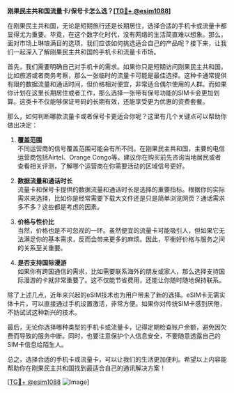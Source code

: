 **刚果民主共和国流量卡/保号卡怎么选？[[TG💪+ @esim1088](https://t.me/s/esim1088)]**

在刚果民主共和国，无论是短期旅行还是长期居住，选择合适的手机卡或流量卡都显得尤为重要。毕竟，在这个数字化时代，没有网络的生活简直难以想象。那么，面对市场上琳琅满目的选项，我们应该如何挑选适合自己的产品呢？接下来，让我们一起深入了解刚果民主共和国的手机卡和流量卡市场。

首先，我们需要明确自己对手机卡的需求。如果你只是短期访问刚果民主共和国，比如旅游或者商务考察，那么一张临时的流量卡可能是最佳选择。这种卡通常提供有限的数据流量和通话时间，但价格相对便宜，非常适合偶尔使用的人群。而如果你计划在这里长期居住或者工作，那么选择一张带有保号功能的SIM卡会更加划算。这类卡不仅能够保证号码的长期有效，还能享受更为优惠的资费套餐。

那么，如何判断哪款流量卡或者保号卡更适合你呢？这里有几个关键点可以帮助你做出决定：

1. **覆盖范围**  
   不同运营商的信号覆盖范围可能会有所不同。在刚果民主共和国，主要的电信运营商包括Airtel、Orange Congo等。建议你在购买前先咨询当地居民或者查看相关评测，了解哪个运营商在你需要活动的区域信号更好。

2. **数据流量和通话时长**  
   流量卡和保号卡提供的数据流量和通话时长是选择的重要指标。根据你的实际需求来选择，比如你是经常需要下载大文件还是只是简单浏览网页？通话需求多不多？这些都是考虑的因素。

3. **价格与性价比**  
   当然，价格也是不可忽视的一环。虽然便宜的流量卡可能吸引人，但如果它无法满足你的基本需求，反而会带来更多的麻烦。因此，平衡好价格与服务之间的关系至关重要。

4. **是否支持国际漫游**  
   如果你有跨国通信的需求，比如需要联系海外的朋友或家人，那么选择支持国际漫游的卡就非常重要了。这不仅能节省费用，还能让你随时随地保持联系。

除了上述几点，近年来兴起的eSIM技术也为用户带来了新的选择。eSIM卡无需实体卡片，可以直接通过手机设置激活，非常方便。如果你对传统SIM卡感到厌倦，不妨试试这种新兴的技术。

最后，无论你选择哪种类型的手机卡或流量卡，记得定期检查账户余额，避免因欠费而导致的服务中断。同时，也要注意保护个人信息安全，不要随意透露自己的SIM卡信息给陌生人。

总之，选择合适的手机卡或流量卡，可以让我们的生活更加便利。希望以上内容能帮助你在刚果民主共和国找到最适合自己的通讯解决方案！  

[[TG💪+ @esim1088](https://t.me/s/esim1088) ![Image](https://i.postimg.cc/4NQfJmqS/Snipaste-2025-05-13-00-14-12.png)]